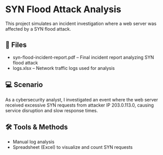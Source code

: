 # SYN Flood Attack Analysis

This project simulates an incident investigation where a web server was affected by a SYN flood attack.

## 📄 Files
- syn-flood-incident-report.pdf – Final incident report analyzing SYN flood attack
- logs.xlsx – Network traffic logs used for analysis

## 💻 Scenario
As a cybersecurity analyst, I investigated an event where the web server received excessive SYN requests from attacker IP 203.0.113.0, causing service disruption and slow response times.

## 🛠️ Tools & Methods
- Manual log analysis
- Spreadsheet (Excel) to visualize and count SYN requests
